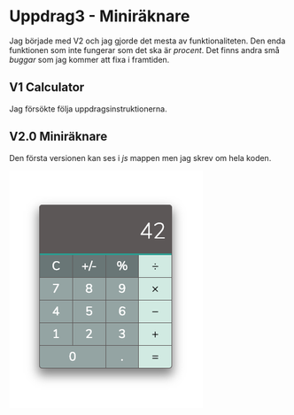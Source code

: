 # Uppdrag3 - Miniräknare

Jag började med V2 och jag gjorde det mesta av funktionaliteten. Den enda funktionen som inte fungerar som det ska är
_procent_. Det finns andra små _buggar_ som jag kommer att fixa i framtiden.

## V1 Calculator

Jag försökte följa uppdragsinstruktionerna.

## V2.0 Miniräknare

Den första versionen kan ses i _js_ mappen men jag skrev om hela koden.

![Alt text](calc.png?raw=true 'Calculator screenshot')
